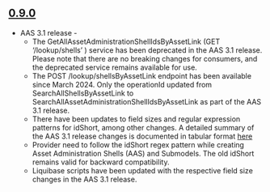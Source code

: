 ## [0.9.0](https://github.com/eclipse-tractusx/sldt-digital-twin-registry/releases/tag/digital-twin-registry-0.9.0)
- AAS 3.1 release - 
    - The GetAllAssetAdministrationShellIdsByAssetLink (GET ‘/lookup/shells’ ) service has been deprecated in the AAS 3.1 release. Please note that there are no breaking changes for consumers, and the deprecated service remains available for use.
    - The POST /lookup/shellsByAssetLink endpoint has been available since March 2024. Only the operationId updated from SearchAllShellsByAssetLink to SearchAllAssetAdministrationShellIdsByAssetLink as part of the AAS 3.1 release.
    - There have been updates to field sizes and regular expression patterns for idShort, among other changes. A detailed summary of the AAS 3.1 release changes is documented in tabular format [here](https://github.com/eclipse-tractusx/sldt-digital-twin-registry/issues/524)
    - Provider need to follow the idShort regex pattern while creating Asset Administration Shells (AAS) and Submodels. The old idShort remains valid for backward compatibility.
    - Liquibase scripts have been updated with the respective field size changes in the AAS 3.1 release.